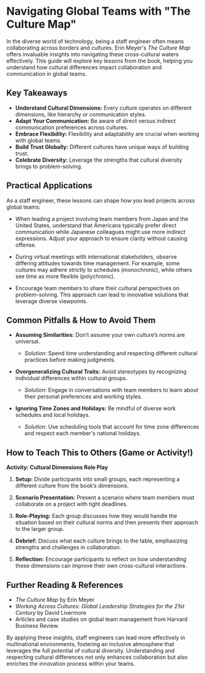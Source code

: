 # Navigating Global Teams with "The Culture Map"

In the diverse world of technology, being a staff engineer often means collaborating across borders and cultures. Erin Meyer's *The Culture Map* offers invaluable insights into navigating these cross-cultural waters effectively. This guide will explore key lessons from the book, helping you understand how cultural differences impact collaboration and communication in global teams.

## Key Takeaways

- **Understand Cultural Dimensions:** Every culture operates on different dimensions, like hierarchy or communication styles.
- **Adapt Your Communication:** Be aware of direct versus indirect communication preferences across cultures.
- **Embrace Flexibility:** Flexibility and adaptability are crucial when working with global teams.
- **Build Trust Globally:** Different cultures have unique ways of building trust.
- **Celebrate Diversity:** Leverage the strengths that cultural diversity brings to problem-solving.

## Practical Applications

As a staff engineer, these lessons can shape how you lead projects across global teams:

- When leading a project involving team members from Japan and the United States, understand that Americans typically prefer direct communication while Japanese colleagues might use more indirect expressions. Adjust your approach to ensure clarity without causing offense.
  
- During virtual meetings with international stakeholders, observe differing attitudes towards time management. For example, some cultures may adhere strictly to schedules (monochronic), while others see time as more flexible (polychronic).

- Encourage team members to share their cultural perspectives on problem-solving. This approach can lead to innovative solutions that leverage diverse viewpoints.

## Common Pitfalls & How to Avoid Them

- **Assuming Similarities:** Don’t assume your own culture’s norms are universal.
  - *Solution:* Spend time understanding and respecting different cultural practices before making judgments.

- **Overgeneralizing Cultural Traits:** Avoid stereotypes by recognizing individual differences within cultural groups.
  - *Solution:* Engage in conversations with team members to learn about their personal preferences and working styles.

- **Ignoring Time Zones and Holidays:** Be mindful of diverse work schedules and local holidays.
  - *Solution:* Use scheduling tools that account for time zone differences and respect each member's national holidays.

## How to Teach This to Others (Game or Activity!)

**Activity: Cultural Dimensions Role Play**

1. **Setup:** Divide participants into small groups, each representing a different culture from the book’s dimensions.
   
2. **Scenario Presentation:** Present a scenario where team members must collaborate on a project with tight deadlines.

3. **Role-Playing:** Each group discusses how they would handle the situation based on their cultural norms and then presents their approach to the larger group.

4. **Debrief:** Discuss what each culture brings to the table, emphasizing strengths and challenges in collaboration.

5. **Reflection:** Encourage participants to reflect on how understanding these dimensions can improve their own cross-cultural interactions.

## Further Reading & References

- *The Culture Map* by Erin Meyer
- *Working Across Cultures: Global Leadership Strategies for the 21st Century* by David Livermore
- Articles and case studies on global team management from Harvard Business Review.

By applying these insights, staff engineers can lead more effectively in multinational environments, fostering an inclusive atmosphere that leverages the full potential of cultural diversity. Understanding and respecting cultural differences not only enhances collaboration but also enriches the innovation process within your teams.